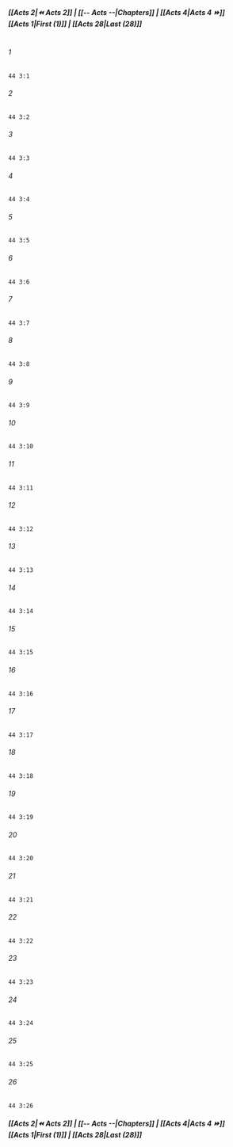 
##### **[[Acts 2|⏪ Acts 2]] | [[-- Acts --|Chapters]] | [[Acts 4|Acts 4 ⏩]]**<br>**[[Acts 1|First (1)]] | [[Acts 28|Last (28)]]**<br><br>

###### 1
``` verse
44 3:1
```
###### 2
``` verse
44 3:2
```
###### 3
``` verse
44 3:3
```
###### 4
``` verse
44 3:4
```
###### 5
``` verse
44 3:5
```
###### 6
``` verse
44 3:6
```
###### 7
``` verse
44 3:7
```
###### 8
``` verse
44 3:8
```
###### 9
``` verse
44 3:9
```
###### 10
``` verse
44 3:10
```
###### 11
``` verse
44 3:11
```
###### 12
``` verse
44 3:12
```
###### 13
``` verse
44 3:13
```
###### 14
``` verse
44 3:14
```
###### 15
``` verse
44 3:15
```
###### 16
``` verse
44 3:16
```
###### 17
``` verse
44 3:17
```
###### 18
``` verse
44 3:18
```
###### 19
``` verse
44 3:19
```
###### 20
``` verse
44 3:20
```
###### 21
``` verse
44 3:21
```
###### 22
``` verse
44 3:22
```
###### 23
``` verse
44 3:23
```
###### 24
``` verse
44 3:24
```
###### 25
``` verse
44 3:25
```
###### 26
``` verse
44 3:26
```

##### **[[Acts 2|⏪ Acts 2]] | [[-- Acts --|Chapters]] | [[Acts 4|Acts 4 ⏩]]**<br>**[[Acts 1|First (1)]] | [[Acts 28|Last (28)]]**
